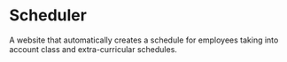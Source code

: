 # Scheduler
A website that automatically creates a schedule for employees taking into account class and extra-curricular schedules. 
